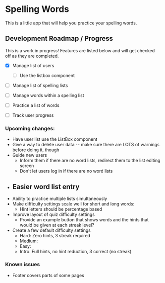 # Spelling Words

This is a little app that will help you practice your spelling words.

## Development Roadmap / Progress

This is a work in progress!  Features are listed below and will get checked off as they are completed.

- [x] Manage list of users
  - [ ] Use the listbox component
- [ ] Manage list of spelling lists
- [ ] Manage words within a spelling list
- [ ] Practice a list of words
- [ ] Track user progress


### Upcoming changes:

- Have user list use the ListBox component
- Give a way to delete user data -- make sure there are LOTS of warnings before doing it, though
- Guide new users
    - Inform them if there are no word lists, redirect them to the list editing screen
    - Don't let users log in if there are no word lists
- Easier word list entry
    - 
- Ability to practice multiple lists simultaneously
- Make difficulty settings scale well for short and long words:
    - Hint letters should be percentage based
- Improve layout of quiz difficulty settings
    - Provide an example button that shows words and the hints that would be given at each streak level?
- Create a few default difficulty settings
    - Hard: Zero hints, 3 streak required
    - Medium: 
    - Easy: 
    - Intro: Full hints, no hint reduction, 3 correct (no streak)

### Known issues

- Footer covers parts of some pages